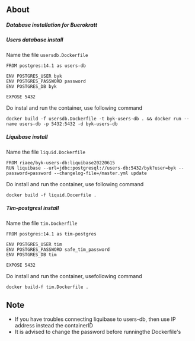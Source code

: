 ## About
##### Database installation for Buerokratt

##### Users database install

Name the file `usersdb.Dockerfile`
```
FROM postgres:14.1 as users-db

ENV POSTGRES_USER byk
ENV POSTGRES_PASSWORD password
ENV POSTGRES_DB byk

EXPOSE 5432
```
Do instal and run the container, use following command
```
docker build -f usersdb.Dockerfile -t byk-users-db . && docker run --name users-db -p 5432:5432 -d byk-users-db
```


##### Liquibase install

Name the file `liquid.Dockerfile`
```
FROM riaee/byk-users-db:liquibase20220615
RUN liquibase --url=jdbc:postgresql://users-db:5432/byk?user=byk --password=password --changelog-file=/master.yml update

```

Do install and run the container, use following command
```
docker build -f liquid.Docerfile .
```

##### Tim-postgresl install

Name the file `tim.Dockerfile`

```
FROM postgres:14.1 as tim-postgres

ENV POSTGRES_USER tim
ENV POSTGRES_PASSWORD safe_tim_password
ENV POSTGRES_DB tim

EXPOSE 5432
```

Do install and run the container, usefollowing command

```
docker build-f tim.Dockerfile .
```

## Note
- If you have troubles connecting liquibase to users-db, then use IP address instead the containerID
- It is advised to change the password before runningthe Dockerfile's

